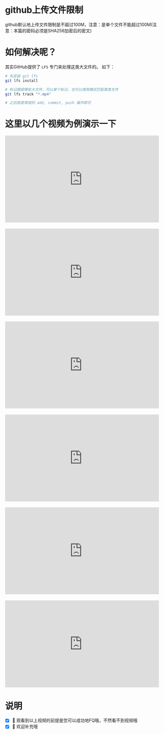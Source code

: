 # github上传文件限制

github默认地上传文件限制是不超过100M，注意：是单个文件不能超过100M(注意：本篇的密码必须是SHA256加密后的密文)

# 如何解决呢？

其实GitHub提供了 `LFS` 专门来处理这类大文件的。
如下：

```bash
# 先安装 git lfs
git lfs install

# 标记跟踪哪些大文件，可以单个标记，也可以使用模式匹配某类文件
git lfs track "*.mp4"

# 之后就是常规的 add, commit, push 操作即可
```

# 这里以几个视频为例演示一下

<div style="width:100%;height:0px;position:relative;padding-bottom:56.250%;margin-top: 20px;"><iframe src="https://streamable.com/s/58743/wcgvid" frameborder="0" width="100%" height="100%" allowfullscreen style="width:100%;height:100%;position:absolute;left:0px;top:0px;overflow:hidden;"></iframe></div>

<div style="width:100%;height:0px;position:relative;padding-bottom:56.250%;margin-top: 20px;"><iframe src="https://streamable.com/s/b5669/hfmwv" frameborder="0" width="100%" height="100%" allowfullscreen style="width:100%;height:100%;position:absolute;left:0px;top:0px;overflow:hidden;"></iframe></div>

<div style="width:100%;height:0px;position:relative;padding-bottom:56.250%;margin-top: 20px;"><iframe src="https://streamable.com/s/2rmg8/lhlzaj" frameborder="0" width="100%" height="100%" allowfullscreen style="width:100%;height:100%;position:absolute;left:0px;top:0px;overflow:hidden;"></iframe></div>

<div style="width:100%;height:0px;position:relative;padding-bottom:56.250%;margin-top: 20px;"><iframe src="https://streamable.com/s/4csf1/xjejxe" frameborder="0" width="100%" height="100%" allowfullscreen style="width:100%;height:100%;position:absolute;left:0px;top:0px;overflow:hidden;"></iframe></div>

<div style="width:100%;height:0px;position:relative;padding-bottom:56.250%;margin-top: 20px;"><iframe src="https://streamable.com/s/i9ndt/ofkxmf" frameborder="0" width="100%" height="100%" allowfullscreen style="width:100%;height:100%;position:absolute;left:0px;top:0px;overflow:hidden;"></iframe></div>

<div style="width:100%;height:0px;position:relative;padding-bottom:56.250%;margin-top: 20px;"><iframe src="https://streamable.com/s/ibw58/agdzyi" frameborder="0" width="100%" height="100%" allowfullscreen style="width:100%;height:100%;position:absolute;left:0px;top:0px;overflow:hidden;"></iframe></div>

# 说明

- [x] 🎉 观看到以上视频的前提是您可以成功地FQ哦，不然看不到视频哦
- [x] 🏁 欢迎补充哦

